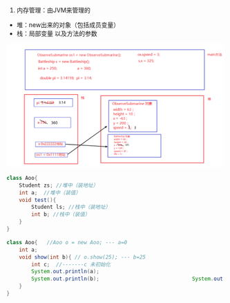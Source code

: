 1. 内存管理：由JVM来管理的

- 堆：new出来的对象（包括成员变量）
- 栈：局部变量 以及方法的参数

![1.png](https://github.com/lingnianQ/JavaProject/blob/master/note/images/1.png?raw=true)



~~~java
class Aoo{
    Student zs; //堆中（装地址）
    int a;  //堆中（装值）
    void test(){
        Student ls; //栈中（装地址）
        int b; //栈中（装值）
    }
}
~~~

~~~java
class Aoo{   //Aoo o = new Aoo; --- a=0
    int a;   
    void show(int b){ // o.show(25); --- b=25
        int c;  //-------c 未初始化
        System.out.println(a);
        System.out.println(b);       						System.out.println(c); //编译错误--变量使用前，必须声明并初始化
    }
}
~~~







